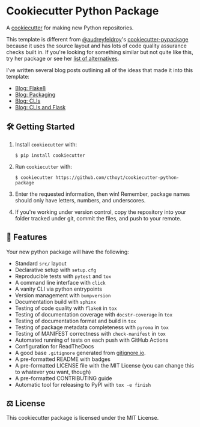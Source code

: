 # Cookiecutter Python Package

A [cookiecutter](https://github.com/cookiecutter/cookiecutter) for making new Python repositories.

This template is different from [@audreyfeldroy](https://github.com/audreyfeldroy)'s
[cookiecutter-pypackage](https://github.com/audreyfeldroy/cookiecutter-pypackage) because it uses the source
layout and has lots of code quality assurance checks built in. If you're looking for something similar but not quite
like this, try her package or see her [list of alternatives](https://cookiecutter-pypackage.readthedocs.io/en/latest/readme.html#similar-cookiecutter-templates).

I've written several blog posts outlining all of the ideas that made it into this template:

- [Blog: Flake8](https://cthoyt.com/2020/04/25/how-to-code-with-me-flake8)
- [Blog: Packaging](https://cthoyt.com/2020/06/03/how-to-code-with-me-organization)
- [Blog: CLIs](https://cthoyt.com/2020/06/11/click)
- [Blog: CLIs and Flask](https://cthoyt.com/2021/01/11/click-and-flask)

## 🛠️ Getting Started

1. Install `cookiecutter` with:

    ```shell
    $ pip install cookiecutter
    ```

2. Run `cookiecutter` with:

    ```shell
    $ cookiecutter https://github.com/cthoyt/cookiecutter-python-package
    ```

3. Enter the requested information, then win! Remember, package names should only have letters, numbers,
   and underscores.

4. If you're working under version control, copy the repository into your folder tracked under git, commit
   the files, and push to your remote.

## 💪 Features

Your new python package will have the following:

- Standard `src/` layout
- Declarative setup with `setup.cfg`
- Reproducible tests with `pytest` and `tox`
- A command line interface with `click`
- A vanity CLI via python entrypoints
- Version management with `bumpversion`
- Documentation build with `sphinx`
- Testing of code quality with `flake8` in `tox`
- Testing of documentation coverage with `docstr-coverage` in `tox`
- Testing of documentation format and build in `tox`
- Testing of package metadata completeness with `pyroma` in `tox`
- Testing of MANIFEST correctness with `check-manifest` in `tox`
- Automated running of tests on each push with GitHub Actions
- Configuration for ReadTheDocs
- A good base `.gitignore` generated from [gitignore.io](https://gitignore.io).
- A pre-formatted README with badges
- A pre-formatted LICENSE file with the MIT License (you can change this to whatever you want, though)
- A pre-formatted CONTRIBUTING guide
- Automatic tool for releasing to PyPI with `tox -e finish`

## ⚖️ License

This cookiecutter package is licensed under the MIT License.
